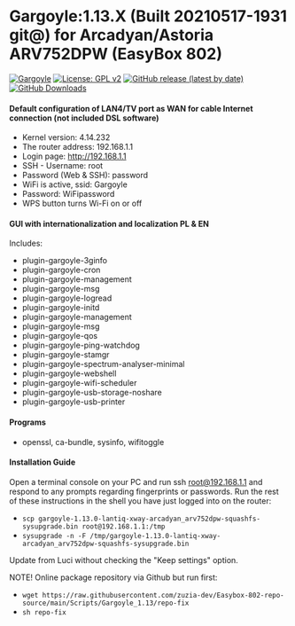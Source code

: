# Gargoyle:1.13.X (Built 20210517-1931 git@) for Arcadyan/Astoria ARV752DPW (EasyBox 802)
[![Gargoyle](https://img.shields.io/badge/os-Gargoyle-<COLOR>.svg)](https://github.com/ericpaulbishop/gargoyle/) [![License: GPL v2](https://img.shields.io/badge/License-GPL_v2-blue.svg)](https://github.com/zuzia-dev/Easybox-904xDSL-repo-source#license) [![GitHub release (latest by date)](https://img.shields.io/github/v/release/zuzia-dev/Easybox-802-repo-source?color=orange)](https://github.com/zuzia-dev/Easybox-802-repo-source/releases/latest) [![GitHub Downloads](https://img.shields.io/github/downloads/zuzia-dev/Easybox-802-repo-source/latest/total)](https://github.com/zuzia-dev/Easybox-802-repo-source/releases/latest)

#### Default configuration of LAN4/TV port as WAN for cable Internet connection (not included DSL software)
- Kernel version: 4.14.232
- The router address: 192.168.1.1
- Login page: http://192.168.1.1
- SSH - Username: root 
- Password (Web & SSH): password
- WiFi is active, ssid: Gargoyle
- Password: WiFipassword
- WPS button turns Wi-Fi on or off

#### GUI with internationalization and localization PL & EN
Includes:
- plugin-gargoyle-3ginfo 
- plugin-gargoyle-cron 
- plugin-gargoyle-management
- plugin-gargoyle-msg 
- plugin-gargoyle-logread
- plugin-gargoyle-initd
- plugin-gargoyle-management
- plugin-gargoyle-msg 
- plugin-gargoyle-qos
- plugin-gargoyle-ping-watchdog
- plugin-gargoyle-stamgr
- plugin-gargoyle-spectrum-analyser-minimal
- plugin-gargoyle-webshell
- plugin-gargoyle-wifi-scheduler
- plugin-gargoyle-usb-storage-noshare 
- plugin-gargoyle-usb-printer 

#### Programs
- openssl, ca-bundle, sysinfo, wifitoggle

#### Installation Guide
Open a terminal console on your PC and run ssh root@192.168.1.1 and 
respond to any prompts regarding fingerprints or passwords. Run the rest
 of these instructions in the shell you have just logged into on the 
router:
- ```scp gargoyle-1.13.0-lantiq-xway-arcadyan_arv752dpw-squashfs-sysupgrade.bin root@192.168.1.1:/tmp```
- ```sysupgrade -n -F /tmp/gargoyle-1.13.0-lantiq-xway-arcadyan_arv752dpw-squashfs-sysupgrade.bin```

Update from Luci without checking the "Keep settings" option. 

NOTE! Online package repository via Github but run first: 
- ```wget https://raw.githubusercontent.com/zuzia-dev/Easybox-802-repo-source/main/Scripts/Gargoyle_1.13/repo-fix``` 
- ```sh repo-fix```
